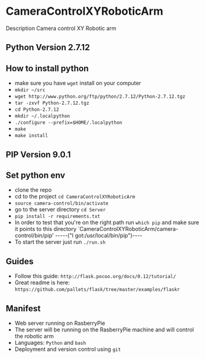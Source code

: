 # CameraControlXYRoboticArm
  Description Camera control XY Robotic arm

## Python Version 2.7.12
## How to install python
  - make sure you have `wget` install on your computer
  - `mkdir ~/src`
  - `wget http://www.python.org/ftp/python/2.7.12/Python-2.7.12.tgz`
  - `tar -zxvf Python-2.7.12.tgz`
  - `cd Python-2.7.12`
  - `mkdir ~/.localpython`
  - `./configure --prefix=$HOME/.localpython`
  - `make`
  - `make install`
## PIP Version 9.0.1

## Set python env
  - clone the repo
  - cd to the project `cd CameraControlXYRoboticArm`
  - `source camera-control/bin/activate`
  - go to the server directory `cd Server`
  - `pip install -r requirements.txt`
  - In order to test that you're on the right path run `which pip` and make sure it points to this directory `CameraControlXYRoboticArm/camera-control/bin/pip' -----("I got:/usr/local/bin/pip")----
  - To start the server just run `./run.sh`

## Guides 
  - Follow this guide: `http://flask.pocoo.org/docs/0.12/tutorial/`
  - Great readme is here: `https://github.com/pallets/flask/tree/master/examples/flaskr`

## Manifest
  - Web server running on RasberryPie
  - The server will be running on the RasberryPie machine and will control the robotic arm
  - Languages: `Python` and `bash`
  - Deployment and version control using `git`
